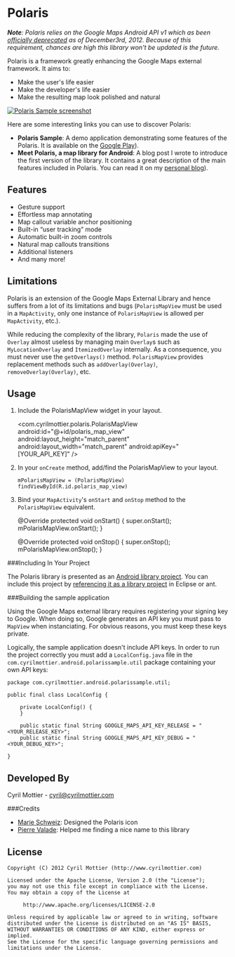 Polaris
=======
_**Note**: Polaris relies on the Google Maps Android API v1 which as been [officially deprecated](https://developers.google.com/maps/documentation/android/v1/) as of December3rd, 2012. Because of this requirement, chances are high this library won't be updated is the future._

Polaris is a framework greatly enhancing the Google Maps external framework. It aims to:

  * Make the user's life easier
  * Make the developer's life easier
  * Make the resulting map look polished and natural
  
[![Polaris Sample screenshot][1]][6]

Here are some interesting links you can use to discover Polaris:

  * **Polaris Sample**: A demo application demonstrating some features of the Polaris. It is available on the [Google Play][2]).
  * **Meet Polaris, a map library for Android**: A blog post I wrote to introduce the first version of the library. It contains a great description of the main features included in Polaris. You can read it on my [personal blog][3]).

Features
--------

  * Gesture support
  * Effortless map annotating
  * Map callout variable anchor positioning
  * Built-in “user tracking” mode
  * Automatic built-in zoom controls
  * Natural map callouts transitions
  * Additional listeners
  * And many more!

Limitations
-----------
Polaris is an extension of the Google Maps External Library and hence suffers from a lot of its limitations and bugs (`PolarisMapView` must be used in a `MapActivity`, only one instance of `PolarisMapView` is allowed per `MapActivity`, etc.).

While reducing the complexity of the library, `Polaris` made the use of `Overlay` almost useless by managing main `Overlay`s such as `MyLocationOverlay` and `ItemizedOverlay` internally. As a consequence, you must never use the `getOverlays()` method. `PolarisMapView` provides replacement methods such as `addOverlay(Overlay)`, `removeOverlay(Overlay)`, etc.

Usage
-----

  1. Include the PolarisMapView widget in your layout.

        <com.cyrilmottier.polaris.PolarisMapView
            android:id="@+id/polaris_map_view"
            android:layout_height="match_parent"
            android:layout_width="match_parent"
            android:apiKey="[YOUR_API_KEY]" />

  2. In your `onCreate` method, add/find the PolarisMapView to your layout.

         mPolarisMapView = (PolarisMapView) findViewById(R.id.polaris_map_view)
         
  3. Bind your `MapActivity`'s `onStart` and `onStop` method to the `PolarisMapView`
     equivalent.

        @Override
        protected void onStart() {
            super.onStart();
            mPolarisMapView.onStart();
        }
    
        @Override
        protected void onStop() {
            super.onStop();
            mPolarisMapView.onStop();
        } 

###Including In Your Project

The Polaris library is presented as an [Android library project][4]. You can include this project by [referencing it as a library project][5] in Eclipse or ant.

###Building the sample application

Using the Google Maps external library requires registering your signing key to Google. When doing so, Google generates an API key you must pass to `MapView` when instanciating. For obvious reasons, you must keep these keys private.

Logically, the sample application doesn't include API keys. In order to run the project correctly you must add a `LocalConfig.java` file in the `com.cyrilmottier.android.polarissample.util` package containing your own API keys:

    package com.cyrilmottier.android.polarissample.util;
    
    public final class LocalConfig {
    
        private LocalConfig() {
        }
    
        public static final String GOOGLE_MAPS_API_KEY_RELEASE = "<YOUR_RELEASE_KEY>";
        public static final String GOOGLE_MAPS_API_KEY_DEBUG = "<YOUR_DEBUG_KEY>";
    
    }


Developed By
------------

Cyril Mottier - <cyril@cyrilmottier.com>

###Credits

- [Marie Schweiz](http://marie-schweiz.de): Designed the Polaris icon
- [Pierre Valade](https://twitter.com/pierrevalade): Helped me finding a nice name to this library

License
-------

	Copyright (C) 2012 Cyril Mottier (http://www.cyrilmottier.com)
	
	Licensed under the Apache License, Version 2.0 (the "License");
	you may not use this file except in compliance with the License.
	You may obtain a copy of the License at
	
	     http://www.apache.org/licenses/LICENSE-2.0
	
	Unless required by applicable law or agreed to in writing, software
	distributed under the License is distributed on an "AS IS" BASIS,
	WITHOUT WARRANTIES OR CONDITIONS OF ANY KIND, either express or implied.
	See the License for the specific language governing permissions and
	limitations under the License.

[1]: http://cyrilmottier.github.com/Polaris/img/polaris_sample.png
[2]: https://play.google.com/store/apps/details?id=com.cyrilmottier.android.polarissample
[3]: http://android.cyrilmottier.com/?p=824
[4]: http://developer.android.com/guide/developing/projects/projects-eclipse.html
[5]: http://developer.android.com/guide/developing/projects/projects-eclipse.html#ReferencingLibraryProject
[6]: http://cyrilmottier.github.com/Polaris/img/polaris_sample_large.png